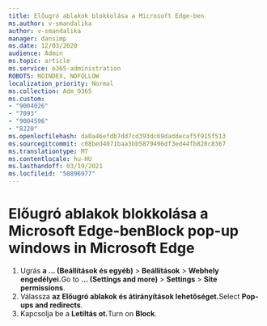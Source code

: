 ```yaml
---
title: Előugró ablakok blokkolása a Microsoft Edge-ben
ms.author: v-smandalika
author: v-smandalika
manager: dansimp
ms.date: 12/03/2020
audience: Admin
ms.topic: article
ms.service: o365-administration
ROBOTS: NOINDEX, NOFOLLOW
localization_priority: Normal
ms.collection: Adm_O365
ms.custom:
- "9004026"
- "7093"
- "9004596"
- "8220"
ms.openlocfilehash: da0a46efdb7dd7cd393dc69daddecaf5f915f513
ms.sourcegitcommit: c08bed4071baa3bb5879496df3ed44fb828c8367
ms.translationtype: MT
ms.contentlocale: hu-HU
ms.lasthandoff: 03/19/2021
ms.locfileid: "50896977"
---
```

# <a name="block-pop-up-windows-in-microsoft-edge"></a><span data-ttu-id="59920-102">Előugró ablakok blokkolása a Microsoft Edge-ben</span><span class="sxs-lookup"><span data-stu-id="59920-102">Block pop-up windows in Microsoft Edge</span></span>

1. <span data-ttu-id="59920-103">Ugrás **a ... (Beállítások és egyéb)**  >  **Beállítások**  >  **Webhely engedélyei.**</span><span class="sxs-lookup"><span data-stu-id="59920-103">Go to **... (Settings and more)** > **Settings** > **Site permissions**.</span></span>
2. <span data-ttu-id="59920-104">Válassza **az Előugró ablakok és átirányítások lehetőséget.**</span><span class="sxs-lookup"><span data-stu-id="59920-104">Select **Pop-ups and redirects**.</span></span>
3. <span data-ttu-id="59920-105">Kapcsolja be a **Letiltás ot.**</span><span class="sxs-lookup"><span data-stu-id="59920-105">Turn on **Block**.</span></span>